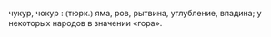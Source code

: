 ---
---

чукур, чокур
: ⦅тюрк.⦆ яма, ров, рытвина, углубление, впадина; у некоторых народов в значении «гора».
